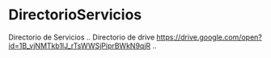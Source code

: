 # DirectorioServicios
Directorio de Servicios
..
Directorio de drive
https://drive.google.com/open?id=1B_vjNMTkb1lJ_rTsWWSjPiprBWkN9qjR
..
